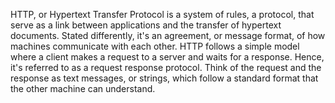 HTTP, or Hypertext Transfer Protocol is a system of rules, a protocol,
that serve as a link between applications and the transfer of hypertext
documents. Stated differently, it's an agreement, or message format,
of how machines communicate with each other. HTTP follows a simple
model where a client makes a request to a server and waits for a
response. Hence, it's referred to as a request response protocol.
Think of the request and the response as text messages, or strings,
which follow a standard format that the other machine can understand.

